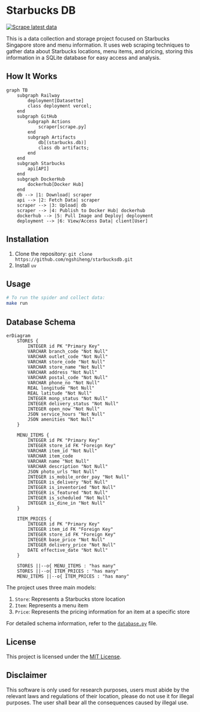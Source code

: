 # Starbucks DB

[![Scrape latest data](https://github.com/ngshiheng/starbucksdb/actions/workflows/scrape.yml/badge.svg)](https://github.com/ngshiheng/starbucksdb/actions/workflows/scrape.yml)

This is a data collection and storage project focused on Starbucks Singapore store and menu information. It uses web scraping techniques to gather data about Starbucks locations, menu items, and pricing, storing this information in a SQLite database for easy access and analysis.

## How It Works

```mermaid
graph TB
    subgraph Railway
        deployment[Datasette]
        class deployment vercel;
    end
    subgraph GitHub
        subgraph Actions
            scraper[scrape.py]
        end
        subgraph Artifacts
            db[(starbucks.db)]
            class db artifacts;
        end
    end
    subgraph Starbucks
        api[API]
    end
    subgraph DockerHub
        dockerhub[Docker Hub]
    end
    db --> |1: Download| scraper
    api --> |2: Fetch Data| scraper
    scraper --> |3: Upload| db
    scraper --> |4: Publish to Docker Hub| dockerhub
    dockerhub --> |5: Pull Image and Deploy| deployment
    deployment --> |6: View/Access Data| client[User]
```

## Installation

1. Clone the repository: `git clone https://github.com/ngshiheng/starbucksdb.git`
2. Install `uv`

## Usage

```sh
# To run the spider and collect data:
make run
```

## Database Schema

```mermaid
erDiagram
    STORES {
        INTEGER id PK "Primary Key"
        VARCHAR branch_code "Not Null"
        VARCHAR outlet_code "Not Null"
        VARCHAR store_code "Not Null"
        VARCHAR store_name "Not Null"
        VARCHAR address "Not Null"
        VARCHAR postal_code "Not Null"
        VARCHAR phone_no "Not Null"
        REAL longitude "Not Null"
        REAL latitude "Not Null"
        INTEGER monp_status "Not Null"
        INTEGER delivery_status "Not Null"
        INTEGER open_now "Not Null"
        JSON service_hours "Not Null"
        JSON amenities "Not Null"
    }

    MENU_ITEMS {
        INTEGER id PK "Primary Key"
        INTEGER store_id FK "Foreign Key"
        VARCHAR item_id "Not Null"
        VARCHAR item_code
        VARCHAR name "Not Null"
        VARCHAR description "Not Null"
        JSON photo_urls "Not Null"
        INTEGER is_mobile_order_pay "Not Null"
        INTEGER is_delivery "Not Null"
        INTEGER is_inventoried "Not Null"
        INTEGER is_featured "Not Null"
        INTEGER is_scheduled "Not Null"
        INTEGER is_dine_in "Not Null"
    }

    ITEM_PRICES {
        INTEGER id PK "Primary Key"
        INTEGER item_id FK "Foreign Key"
        INTEGER store_id FK "Foreign Key"
        INTEGER base_price "Not Null"
        INTEGER delivery_price "Not Null"
        DATE effective_date "Not Null"
    }

    STORES ||--o{ MENU_ITEMS : "has many"
    STORES ||--o{ ITEM_PRICES : "has many"
    MENU_ITEMS ||--o{ ITEM_PRICES : "has many"

```

The project uses three main models:

1. `Store`: Represents a Starbucks store location
2. `Item`: Represents a menu item
3. `Price`: Represents the pricing information for an item at a specific store

For detailed schema information, refer to the [`database.py`](./starbucksdb/models/database.py) file.

## License

This project is licensed under the [MIT License](./LICENSE).

## Disclaimer

This software is only used for research purposes, users must abide by the relevant laws and regulations of their location, please do not use it for illegal purposes. The user shall bear all the consequences caused by illegal use.
